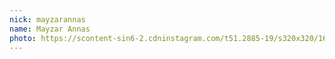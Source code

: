 ```yaml
---
nick: mayzarannas
name: Mayzar Annas
photo: https://scontent-sin6-2.cdninstagram.com/t51.2885-19/s320x320/16123750_719475861546773_7973242923984617472_a.jpg
---
```

